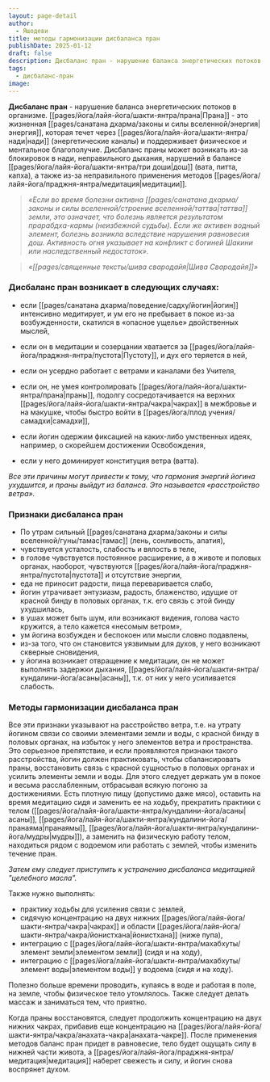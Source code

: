 ```yaml
---
layout: page-detail
author:
  - Яшодеви
title: методы гармонизации дисбаланса пран
publishDate: 2025-01-12
draft: false
description: Дисбаланс пран - нарушение баланса энергетических потоков в организме. Прана - это жизненная энергия, которая течет через нади (энергетические каналы) и поддерживает физическое и ментальное благополучие. Дисбаланс праны может возникать из-за блокировок в нади, неправильного дыхания, нарушений в балансе дош (вата, питта, капха), а также из-за неправильного применения методов медитации.
tags:
  - дисбаланс-пран
image:
---
```

**Дисбаланс пран** - нарушение баланса энергетических потоков в организме. [[pages/йога/лайя-йога/шакти-янтра/прана|Прана]] - это жизненная [[pages/санатана дхарма/законы и силы вселенной/энергия|энергия]], которая течет через [[pages/йога/лайя-йога/шакти-янтра/нади|нади]] (энергетические каналы) и поддерживает физическое и ментальное благополучие. Дисбаланс праны может возникать из-за блокировок в нади, неправильного дыхания, нарушений в балансе [[pages/йога/лайя-йога/шакти-янтра/три доши|дош]] (вата, питта, капха), а также из-за неправильного применения методов [[pages/йога/лайя-йога/праджня-янтра/медитация|медитации]].

>*«Если во время болезни активна [[pages/санатана дхарма/законы и силы вселенной/строение вселенной/таттва|таттва]] земли, это означает, что болезнь является результатом прарабдха-кармы (неизбежной судьбы). Если же активен водный элемент, болезнь возникла вследствие нарушения равновесия дош. Активность огня указывает на конфликт с богиней Шакини или наследственный недостаток».*

>*«[[pages/священные тексты/шива свародайя|Шива Свародайя]]»*

### Дисбаланс пран возникает в следующих случаях: 

- если [[pages/санатана дхарма/поведение/садху/йогин|йогин]] интенсивно медитирует, и ум его не пребывает в покое из-за возбужденности, скатился в «опасное ущелье» двойственных мыслей, 

- если он в медитации и созерцании хватается за [[pages/йога/лайя-йога/праджня-янтра/пустота|Пустоту]], и дух его теряется в ней, 

- если он усердно работает с ветрами и каналами без Учителя, 

- если он, не умея контролировать [[pages/йога/лайя-йога/шакти-янтра/прана|праны]], подолгу сосредотачивается на верхних [[pages/йога/лайя-йога/шакти-янтра/чакра|чакрах]] в межбровье и на макушке, чтобы быстро войти в [[pages/йога/плод учения/самадхи|самадхи]], 

- если йогин одержим фиксацией на каких-либо умственных идеях, например, о скорейшем достижении Освобождения, 

- если у него доминирует конституция ветра (ватта). 

*Все эти причины могут привести к тому, что гармония энергий йогина ухудшится, и праны выйдут из баланса. Это называется «расстройство ветра».* 

### Признаки дисбаланса пран 

- По утрам сильный [[pages/санатана дхарма/законы и силы вселенной/гуны/тамас|тамас]] (лень, сонливость, апатия), 
- чувствуется усталость, слабость и вялость в теле, 
- в голове чувствуется постоянное расширение, а в животе и половых органах, наоборот, чувствуются [[pages/йога/лайя-йога/праджня-янтра/пустота|пустота]] и отсутствие энергии, 
- еда не приносит радости, пища переваривается слабо, 
- йогин утрачивает энтузиазм, радость, блаженство, идущие от красной бинду в половых органах, т.к. его связь с этой бинду ухудшилась, 
- в ушах может быть шум, или возникают видения, голова часто кружится, а тело кажется «несомым ветром», 
- ум йогина возбужден и беспокоен или мысли словно подавлены, 
- из-за того, что он становится уязвимым для духов, у него возникают скверные сновидения, 
- у йогина возникает отвращение к медитации, он не может выполнять задержки дыхания, [[pages/йога/лайя-йога/шакти-янтра/кундалини-йога/асаны|асаны]], т.к. от них у него усиливается слабость. 

### Методы гармонизации дисбаланса пран 

Все эти признаки указывают на расстройство ветра, т.е. на утрату йогином связи со своими элементами земли и воды, с красной бинду в половых органах, на избыток у него элементов ветра и пространства. Это серьезное препятствие, и если проявляются признаки такого расстройства, йогин должен практиковать, чтобы сбалансировать праны, восстановить связь с красной сущностью в половых органах и усилить элементы земли и воды. Для этого следует держать ум в покое и весьма расслабленным, отбрасывая всякую погоню за достижениями. Есть плотную пищу (допустимо даже мясо), оставить на время медитацию сидя и заменить ее на ходьбу, прекратить практики с телом ([[pages/йога/лайя-йога/шакти-янтра/кундалини-йога/асаны|асаны]], [[pages/йога/лайя-йога/шакти-янтра/кундалини-йога/пранаяма|пранаямы]], [[pages/йога/лайя-йога/шакти-янтра/кундалини-йога/мудры|мудры]]), а заменить на физическую работу телом, находиться рядом с водоемом или работать с землей, чтобы изменить течение пран. 

*Затем ему следует приступить к устранению дисбаланса медитацией "целебного масла".*

Также нужно выполнять: 

- практику ходьбы для усиления связи с землей, 
- сидячую концентрацию на двух нижних [[pages/йога/лайя-йога/шакти-янтра/чакра|чакрах]] и области [[pages/йога/лайя-йога/шакти-янтра/чакра/йонистхана|йонистхана]] (ниже пупа), 
- интеграцию с [[pages/йога/лайя-йога/шакти-янтра/махабхуты/элемент земли|элементом земли]] (сидя и на ходу), 
- интеграцию с [[pages/йога/лайя-йога/шакти-янтра/махабхуты/элемент воды|элементом воды]] у водоема (сидя и на ходу). 

Полезно больше времени проводить, купаясь в воде и работая в поле, на земле, чтобы физическое тело утомлялось. Также следует делать массаж и заниматься тем, что приятно. 

Когда праны восстановятся, следует продолжить концентрацию на двух нижних чакрах, прибавив еще концентрацию на [[pages/йога/лайя-йога/шакти-янтра/чакра/анахата-чакра|анахата-чакре]]. После применения методов баланс пран придет в равновесие, тело будет ощущать силу в нижней части живота, а [[pages/йога/лайя-йога/праджня-янтра/медитация|медитация]] наберет свежесть и силу, и йогин снова воспрянет духом.